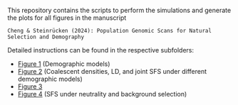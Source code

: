 This repository contains the scripts to perform the simulations and generate the plots for all figures in the manuscript

```
Cheng & Steinrücken (2024): Population Genomic Scans for Natural Selection and Demography
```

Detailed instructions can be found in the respective subfolders:
- [Figure 1](figure1/) (Demographic models)
- [Figure 2](figure2/) (Coalescent densities, LD, and joint SFS under different demographic models)
- [Figure 3](figure3/)
- [Figure 4](figure4/) (SFS under neutrality and background selection)

